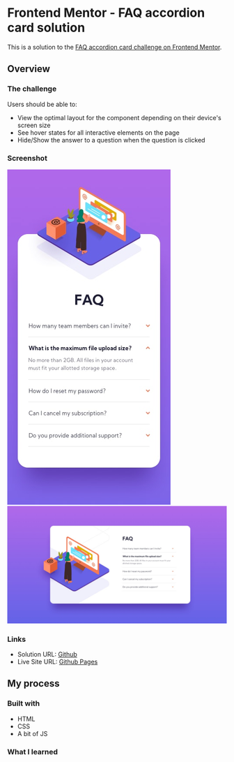 # Frontend Mentor - FAQ accordion card solution

This is a solution to the [FAQ accordion card challenge on Frontend Mentor](https://www.frontendmentor.io/challenges/faq-accordion-card-XlyjD0Oam).

## Overview

### The challenge

Users should be able to:

- View the optimal layout for the component depending on their device's screen size
- See hover states for all interactive elements on the page
- Hide/Show the answer to a question when the question is clicked

### Screenshot

![](./design/mobile-design.jpg)
![](./design/desktop-design.jpg)

### Links

- Solution URL: [Github](https://github.com/jeremylloyd/Frontend-Mentor-FAQ-accordion-card)
- Live Site URL: [Github Pages](https://jeremylloyd.github.io/Frontend-Mentor-FAQ-accordion-card/)

## My process

### Built with

- HTML
- CSS
- A bit of JS

### What I learned
